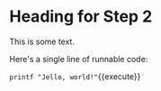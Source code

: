 # Heading for Step 2

This is some text.

Here's a single line of runnable code:

`printf "Jello, world!"`{{execute}}

